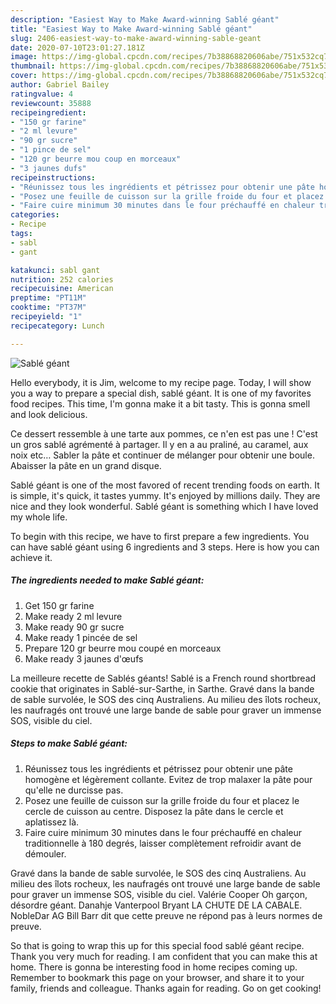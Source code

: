 ```yaml
---
description: "Easiest Way to Make Award-winning Sablé géant"
title: "Easiest Way to Make Award-winning Sablé géant"
slug: 2406-easiest-way-to-make-award-winning-sable-geant
date: 2020-07-10T23:01:27.181Z
image: https://img-global.cpcdn.com/recipes/7b38868820606abe/751x532cq70/sable-geant-photo-principale-de-la-recette.jpg
thumbnail: https://img-global.cpcdn.com/recipes/7b38868820606abe/751x532cq70/sable-geant-photo-principale-de-la-recette.jpg
cover: https://img-global.cpcdn.com/recipes/7b38868820606abe/751x532cq70/sable-geant-photo-principale-de-la-recette.jpg
author: Gabriel Bailey
ratingvalue: 4
reviewcount: 35888
recipeingredient:
- "150 gr farine"
- "2 ml levure"
- "90 gr sucre"
- "1 pince de sel"
- "120 gr beurre mou coup en morceaux"
- "3 jaunes dufs"
recipeinstructions:
- "Réunissez tous les ingrédients et pétrissez pour obtenir une pâte homogène et légèrement collante. Evitez de trop malaxer la pâte pour qu&#39;elle ne durcisse pas."
- "Posez une feuille de cuisson sur la grille froide du four et placez le cercle de cuisson au centre. Disposez la pâte dans le cercle et aplatissez là."
- "Faire cuire minimum 30 minutes dans le four préchauffé en chaleur traditionnelle à 180 degrés, laisser complètement refroidir avant de démouler."
categories:
- Recipe
tags:
- sabl
- gant

katakunci: sabl gant 
nutrition: 252 calories
recipecuisine: American
preptime: "PT11M"
cooktime: "PT37M"
recipeyield: "1"
recipecategory: Lunch

---
```



![Sablé géant](https://img-global.cpcdn.com/recipes/7b38868820606abe/751x532cq70/sable-geant-photo-principale-de-la-recette.jpg)

Hello everybody, it is Jim, welcome to my recipe page. Today, I will show you a way to prepare a special dish, sablé géant. It is one of my favorites food recipes. This time, I'm gonna make it a bit tasty. This is gonna smell and look delicious.

Ce dessert ressemble à une tarte aux pommes, ce n&#39;en est pas une ! C&#39;est un gros sablé agrémenté à partager. Il y en a au praliné, au caramel, aux noix etc… Sabler la pâte et continuer de mélanger pour obtenir une boule. Abaisser la pâte en un grand disque.

Sablé géant is one of the most favored of recent trending foods on earth. It is simple, it's quick, it tastes yummy. It's enjoyed by millions daily. They are nice and they look wonderful. Sablé géant is something which I have loved my whole life.


To begin with this recipe, we have to first prepare a few ingredients. You can have sablé géant using 6 ingredients and 3 steps. Here is how you can achieve it.

<!--inarticleads1-->

##### The ingredients needed to make Sablé géant:

1. Get 150 gr farine
1. Make ready 2 ml levure
1. Make ready 90 gr sucre
1. Make ready 1 pincée de sel
1. Prepare 120 gr beurre mou coupé en morceaux
1. Make ready 3 jaunes d&#39;œufs


La meilleure recette de Sablés géants! Sablé is a French round shortbread cookie that originates in Sablé-sur-Sarthe, in Sarthe. Gravé dans la bande de sable survolée, le SOS des cinq Australiens. Au milieu des îlots rocheux, les naufragés ont trouvé une large bande de sable pour graver un immense SOS, visible du ciel. 

<!--inarticleads2-->

##### Steps to make Sablé géant:

1. Réunissez tous les ingrédients et pétrissez pour obtenir une pâte homogène et légèrement collante. Evitez de trop malaxer la pâte pour qu&#39;elle ne durcisse pas.
1. Posez une feuille de cuisson sur la grille froide du four et placez le cercle de cuisson au centre. Disposez la pâte dans le cercle et aplatissez là.
1. Faire cuire minimum 30 minutes dans le four préchauffé en chaleur traditionnelle à 180 degrés, laisser complètement refroidir avant de démouler.


Gravé dans la bande de sable survolée, le SOS des cinq Australiens. Au milieu des îlots rocheux, les naufragés ont trouvé une large bande de sable pour graver un immense SOS, visible du ciel. Valérie Cooper Oh garçon, désordre géant. Danahje Vanterpool Bryant LA CHUTE DE LA CABALE. NobleDar AG Bill Barr dit que cette preuve ne répond pas à leurs normes de preuve. 

So that is going to wrap this up for this special food sablé géant recipe. Thank you very much for reading. I am confident that you can make this at home. There is gonna be interesting food in home recipes coming up. Remember to bookmark this page on your browser, and share it to your family, friends and colleague. Thanks again for reading. Go on get cooking!
